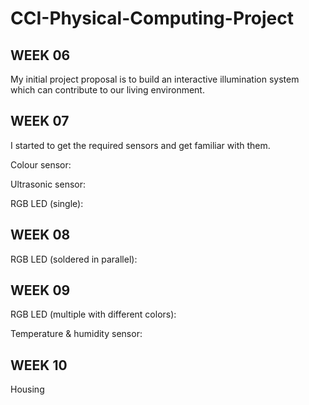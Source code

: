 # CCI-Physical-Computing-Project

## WEEK 06  

My initial project proposal is to build an interactive illumination system which can contribute to our living environment.  


## WEEK 07  

I started to get the required sensors and get familiar with them.  

Colour sensor:  


Ultrasonic sensor:  


RGB LED (single):  


## WEEK 08  

RGB LED (soldered in parallel):  

## WEEK 09  
RGB LED (multiple with different colors):  

Temperature & humidity sensor:  

## WEEK 10  

Housing
